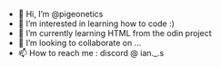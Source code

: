 - 👋 Hi, I’m @pigeonetics
- 👀 I’m interested in learning how to code :)
- 🌱 I’m currently learning HTML from the odin project
- 💞️ I’m looking to collaborate on ...
- 📫 How to reach me : discord @ ian._.s

<!---
pigeonetics/pigeonetics is a ✨ special ✨ repository because its `README.md` (this file) appears on your GitHub profile.
You can click the Preview link to take a look at your changes.
--->
